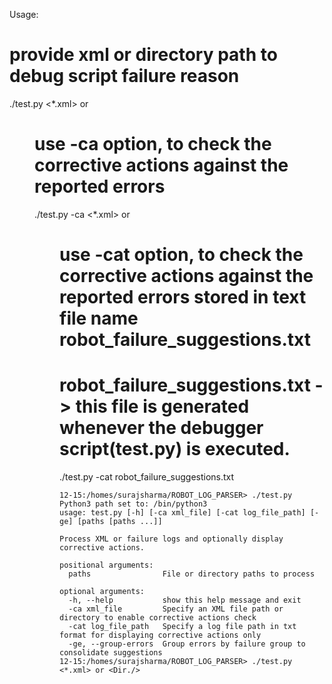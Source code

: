Usage:
# provide xml or directory path to debug script failure reason
./test.py <*.xml> or <Dir> 

# use -ca option, to check the corrective actions against the reported errors
./test.py -ca <*.xml> or <Dir> 

# use -cat option, to check the corrective actions against the reported errors stored in text file name robot_failure_suggestions.txt
# robot_failure_suggestions.txt -> this file is generated whenever the debugger script(test.py) is executed.
./test.py -cat robot_failure_suggestions.txt


``` 
12-15:/homes/surajsharma/ROBOT_LOG_PARSER> ./test.py 
Python3 path set to: /bin/python3
usage: test.py [-h] [-ca xml_file] [-cat log_file_path] [-ge] [paths [paths ...]]

Process XML or failure logs and optionally display corrective actions.

positional arguments:
  paths                File or directory paths to process

optional arguments:
  -h, --help           show this help message and exit
  -ca xml_file         Specify an XML file path or directory to enable corrective actions check
  -cat log_file_path   Specify a log file path in txt format for displaying corrective actions only
  -ge, --group-errors  Group errors by failure group to consolidate suggestions
12-15:/homes/surajsharma/ROBOT_LOG_PARSER> ./test.py <*.xml> or <Dir./>
```
